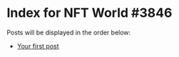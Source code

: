 # Index for NFT World #3846
Posts will be displayed in the order below:

- [Your first post](./001-first.md)

